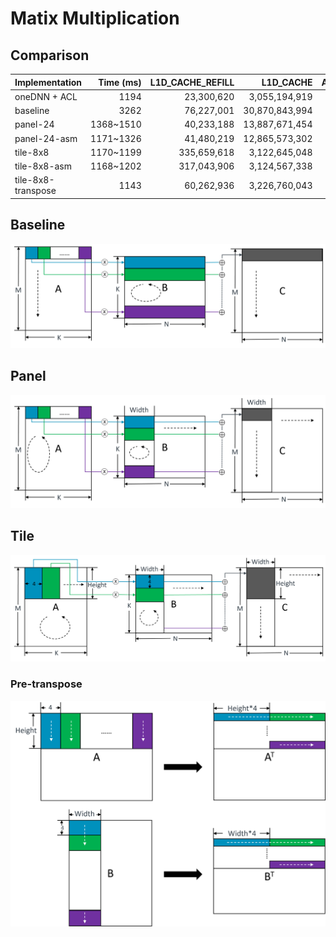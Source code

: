 # Matix Multiplication

## Comparison

| Implementation     | Time (ms) | L1D_CACHE_REFILL | L1D_CACHE      | ASE/SVE_INST_SPEC | instructions   | IPC  |
| :----------------- | --------: | ---------------: | -------------: | ----------------: | -------------: | ---: |
| oneDNN + ACL       |      1194 |       23,300,620 |  3,055,194,919 |    15,612,378,504 | 17,847,690,729 | 2.60 |
| baseline           |      3262 |       76,227,001 | 30,870,843,994 |    12,584,646,907 | 64,263,485,205 | 3.47 |
| panel-24           | 1368~1510 |       40,233,188 | 13,887,671,454 |    12,422,123,164 | 24,884,657,231 | 2.94 |
| panel-24-asm       | 1171~1326 |       41,480,219 | 12,865,573,302 |    12,426,959,731 | 22,831,047,781 | 3.05 |
| tile-8x8           | 1170~1199 |      335,659,618 |  3,122,645,048 |    12,405,379,865 | 17,310,121,321 | 2.58 |
| tile-8x8-asm       | 1168~1202 |      317,043,906 |  3,124,567,338 |    12,430,691,985 | 16,607,189,899 | 2.49 |
| tile-8x8-transpose |      1143 |       60,262,936 |  3,226,760,043 |    12,431,025,407 | 15,252,986,969 | 2.35 |

## Baseline
![Baseline](images/baseline.png)

## Panel
![Panel](images/panel.png)

## Tile
![Tile](images/tile.png)

### Pre-transpose
![Transpose](images/transpose.png)
